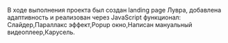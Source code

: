 В ходе выполнения проекта был создан landing page Лувра, добавлена адаптивность и реализован через JavaScript функционал:
Слайдер,Параллакс эффект,Popup окно,Написан мануальный видеоплеер,Карусель.
